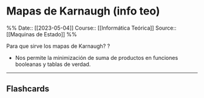 # Mapas de Karnaugh (info teo)

%%
Date:: [[2023-05-04]]
Course:: [[Informática Teórica]]
Source:: [[Maquinas de Estado]]
%%

Para que sirve los mapas de Karnaugh?
?
- Nos permite la minimización de suma de productos en funciones booleanas y tablas de verdad.



___
## Flashcards